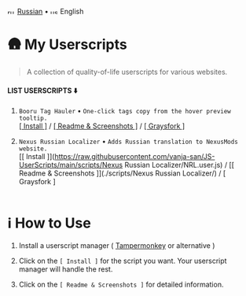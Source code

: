 <img width="16" height="11" alt="ru" src="https://github.com/user-attachments/assets/fec055f0-e3d1-4fb9-a869-f5dd53e951ad" /> [Russian](./readme_ru.md) •
<img width="16" height="11" alt="us" src="https://github.com/user-attachments/assets/d1d687d5-eb4c-4363-afdb-45c97d201bec" /> English

# 🛖 My Userscripts
> A collection of quality-of-life userscripts for various websites.

#### LIST USERSCRIPTS ⬇️
1. `Booru Tag Hauler` • `One-click tags copy from the hover preview tooltip.`<br>
[[ Install ]](https://raw.githubusercontent.com/vanja-san/JS-UserScripts/main/scripts/DanbooruTACO/danbooruTaCo.user.js) / [[ Readme & Screenshots ]](./scripts/DanbooruTACO/) / [[ Graysfork ]](https://greasyfork.org/scripts/546052-danbooru-taco)

2. `Nexus Russian Localizer` • `Adds Russian translation to NexusMods website.`<br>
[[ Install ]](https://raw.githubusercontent.com/vanja-san/JS-UserScripts/main/scripts/Nexus Russian Localizer/NRL.user.js) / [[ Readme & Screenshots ]](./scripts/Nexus Russian Localizer/) / [ Graysfork ]
 <br><br>
# ℹ️ How to Use
1. Install a userscript manager ( [Tampermonkey](https://www.tampermonkey.net/) or alternative )

2. Click on the `[ Install ]` for the script you want. Your userscript manager will handle the rest.
3. Click on the `[ Readme & Screenshots ]` for detailed information.
